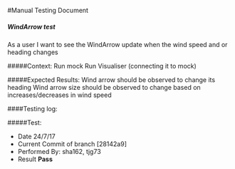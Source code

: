 #Manual Testing Document

##### WindArrow test
As a user I want to see the WindArrow update when the wind speed and or heading changes

#####Context:
    Run mock
    Run Visualiser (connecting it to mock)


#####Expected Results:
    Wind arrow should be observed to change its heading
    Wind arrow size should be observed to change based on increases/decreases in wind speed


####Testing log:

#####Test:

- Date 24/7/17
- Current Commit of branch [28142a9]
- Performed By: sha162, tjg73
- Result **Pass**

